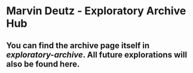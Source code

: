# Marvin Deutz - Exploratory Archive Hub
## You can find the archive page itself in *exploratory-archive*. All future explorations will also be found here.
